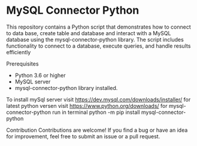 # MySQL Connector Python
This repository contains a Python script that demonstrates how to connect to data base, create table and database and interact with a MySQL database using the mysql-connector-python library. The script includes functionality to connect to a database, execute queries, and handle results efficiently

Prerequisites
- Python 3.6 or higher
- MySQL server
- mysql-connector-python library installed.

To install mySql server visit                  https://dev.mysql.com/downloads/installer/
for latest python versen visit                 https://www.python.org/downloads/
for mysql-connector-python run in terminal     python -m pip install mysql-connector-python

Contribution
Contributions are welcome! If you find a bug or have an idea for improvement, feel free to submit an issue or a pull request.

